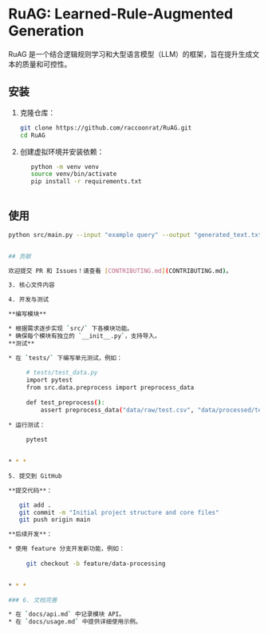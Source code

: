 # RuAG: Learned-Rule-Augmented Generation

RuAG 是一个结合逻辑规则学习和大型语言模型（LLM）的框架，旨在提升生成文本的质量和可控性。

## 安装

1. 克隆仓库：

   ```bash
   git clone https://github.com/raccoonrat/RuAG.git
   cd RuAG

2. 创建虚拟环境并安装依赖：
   ```bash
      python -m venv venv
      source venv/bin/activate
      pip install -r requirements.txt
  

## 使用
   ```bash
   python src/main.py --input "example query" --output "generated_text.txt"


## 贡献

欢迎提交 PR 和 Issues！请查看 [CONTRIBUTING.md](CONTRIBUTING.md)。

3. 核心文件内容

4. 开发与测试

**编写模块**
  
  * 根据需求逐步实现 `src/` 下各模块功能。
  * 确保每个模块有独立的 `__init__.py`，支持导入。
**测试**
  
  * 在 `tests/` 下编写单元测试，例如：
    
        # tests/test_data.py
        import pytest
        from src.data.preprocess import preprocess_data
        
        def test_preprocess():
            assert preprocess_data("data/raw/test.csv", "data/processed/test.csv") is not None
    
  * 运行测试：
    
        pytest
    

* * *

5. 提交到 GitHub

**提交代码**：
  
      git add .
      git commit -m "Initial project structure and core files"
      git push origin main
  
**后续开发**：
  
  * 使用 feature 分支开发新功能，例如：
    
        git checkout -b feature/data-processing
    

* * *

### 6. 文档完善

* 在 `docs/api.md` 中记录模块 API。
* 在 `docs/usage.md` 中提供详细使用示例。

